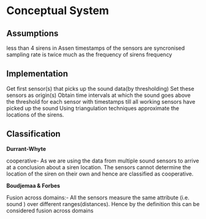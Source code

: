 
# Conceptual System
## Assumptions
 less than 4 sirens in Assen
 timestamps of the sensors are syncronised
 sampling rate is twice much as the frequency of sirens frequency

 ## Implementation
 Get first sensor(s) that picks up the sound data(by thresholding)
 Set these sensors as origin(s)
 Obtain time intervals at which the sound goes above the threshold for each sensor with timestamps till all working sensors
 have picked up the sound
 Using triangulation techniques approximate the locations of the sirens.

## Classification 
 **Durrant-Whyte**

  cooperative-
   As we are using the data from multiple sound sensors to arrive at a conclusion about a siren location. The sensors
   cannot determine the location of the siren on their own and hence are classified as cooperative.


 **Boudjemaa & Forbes**

 Fusion across domains:-
  All the sensors measure the same attribute (i.e. sound ) over different ranges(distances).
  Hence by the definition this can be considered fusion across domains
